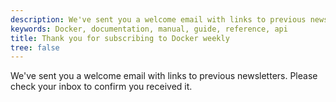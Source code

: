 ```yaml
---
description: We've sent you a welcome email with links to previous newsletters.
keywords: Docker, documentation, manual, guide, reference, api
title: Thank you for subscribing to Docker weekly
tree: false
---
```

We've sent you a welcome email with links to previous newsletters. Please check your inbox to confirm you received it.